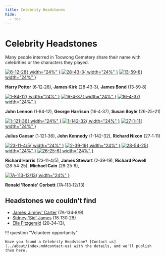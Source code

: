 ```yaml
---
title: Celebrity Headstones
hide:
  - toc 
---
```


# Celebrity Headstones

Many people interred in Toowong Cemetery share their name with celebrities or the characters they played. 

<!-- Start with an array of headstone pictures with links. Could extend to include pictures of Celebrities -->

[![6-12-28][6-12-28]{ width="24%" }][Harry Potter] [![28-43-3][2]{ width="24%" }][James Kirk]  [![13-59-8][3]{ width="24%" }][James Bond]

**Harry Potter** (6‑12‑28), **James Kirk** (28‑43‑3), **James Bond** (13‑59‑8)

 [![1-84-12][5]{ width="24%" }][John Lennon] [![16-4-37][6]{ width="24%" }][George Harrison]  [![16-4-37][7]{ width="24%" }][Susan Boyle]  

**John Lennon** (1‑84‑12), **George Harrison** (16‑4‑37), **Susan Boyle** (26-25-21)


[![1-121-36][27]{ width="24%" }][Julius Caesar]  [![1-142-32][8]{ width="24%" }][John Kennedy] [![27-1-11][9]{ width="24%" }][Richard Nixon] 

**Julius Caesar** (1‑121‑36), **John Kennedy** (1-142-32), **Richard Nixon** (27‑1‑11)

[![23-11-4/5][10]{ width="24%" }][Richard Harris] [![2-39-19][11]{ width="24%" }][James Stewart] [![28-54-25][12]{ width="24%" }][Richard Powell]  [![26-25-6][13]{ width="24%" }][Michael Cain]

**Richard Harris** (23‑11‑4/5), **James Stewart** (2‑39‑19), **Richard Powell** (28‑54‑25), **Michael Cain** (26‑25‑6), 

[![7A-113-12/13][14]{ width="24%" }][Ronald Corbett] 

**Ronald 'Ronnie' Corbett** (7A‑113‑12/13)

## Headstones we couldn't find

- [James 'Jimmy' Carter][James Carter] (7A‑134‑8/9)
- [Sidney 'Sid' James][Sid James] (18‑130‑28)
- [Ella Fitzgerald][Ella Fitzgerald] (20‑34‑13),

!!! question "Volunteer opportunity"

    Have you found a Celebrity Headstone? [Contact us](../about/index.md#contact-us) with the details, and we'll publish them here.

<!-- links -->

[Harry Potter]: https://en.wikipedia.org/wiki/Harry_Potter
[6-12-28]: ../assets/harry-potter-headstone.jpg "Harry Potter headstone 6-12-28"
[James Kirk]: https://en.wikipedia.org/wiki/James_T._Kirk 
[2]: ../assets/james-kirk-headstone.jpg "James Kirk headstone 13-59-8"
[James Bond]: https://en.wikipedia.org/wiki/James_Bond
[3]: ../assets/celebrity-headstone.jpg "James Bond headstone 28-43-3"



[John Lennon]: https://en.wikipedia.org/wiki/John_Lennon
[5]: ../assets/celebrity-headstone.jpg "John Lennon headstone 1-84-12"
[George Harrison]: https://en.wikipedia.org/wiki/George_Harrison
[6]: ../assets/celebrity-headstone.jpg "George Harrison headstone 16-4-37 (also 18-95-6)"
[Susan Boyle]: https://en.wikipedia.org/wiki/Susan_Boyle
[7]: ../assets/susan-boyle-headstone.jpg "Susan Boyle headstone 26-25-21"

[Julius Caesar]: https://en.wikipedia.org/wiki/Julius_Caesar  
[27]: ../assets/celebrity-headstone.jpg "Julius Caesar headstone 1-121-36 (misspelt as Ceaser but will get that fixed)"

[John Kennedy]: https://en.wikipedia.org/wiki/John_F._Kennedy
[8]: ../assets/john-kennedy-headstone.jpg "John Kennedy headstone 1-142-32"

[Richard Nixon]: https://en.wikipedia.org/wiki/Richard_Nixon
[9]: ../assets/celebrity-headstone.jpg "Richard Nixon headstone 27-1-11"

[Richard Harris]: https://en.wikipedia.org/wiki/Richard_Harris
[10]: ../assets/celebrity-headstone.jpg "Richard Harris headstone 23-11-4/5"

[James Stewart]: https://en.wikipedia.org/wiki/James_Stewart
[11]: ../assets/celebrity-headstone.jpg "James Stewart headstone 2-39-19 (and many others)"

[Richard Powell]: https://en.wikipedia.org/wiki/Dick_Powell 
[12]: ../assets/celebrity-headstone.jpg "Richard 'Dick' Powell headstone 28-54-25"


[Michael Cain]: https://en.wikipedia.org/wiki/Michael_Caine
[13]: ../assets/michael-cain-headstone.jpg "Michael Cain headstone 26-25-6"

[Ronald Corbett]: https://en.wikipedia.org/wiki/Ronnie_Corbett 
[14]: ../assets/celebrity-headstone.jpg "Ronald 'Ronnie' Corbett headstone 7A-113-12/13"





<!-- [Alice Fay]: -->


[James Carter]: https://en.wikipedia.org/wiki/Jimmy_Carter 
[101]: ../assets/celebrity-headstone.jpg "James 'Jimmy' Carter headstone 7A-134-8/9 (and three others)"
[Ella Fitzgerald]: https://en.wikipedia.org/wiki/Ella_Fitzgerald
[102]: ../assets/celebrity-headstone.jpg "Ellanor 'Ella' Fitzgerald headstone 20-34-13"
[Sid James]: https://en.wikipedia.org/wiki/Sid_James   
[103]: ../assets/celebrity-headstone.jpg "Sidney 'Sid' James headstone 18-130-28"

[Betty Hutton]: https://en.wikipedia.org/wiki/Betty_Hutton
[Ann Miller]: https://en.wikipedia.org/wiki/Ann_Miller
[Jane Russell]: https://en.wikipedia.org/wiki/Jane_Russell


[Eleanor Powell]: https://en.wikipedia.org/wiki/Eleanor_Powell
[Jane Powell]: https://en.wikipedia.org/wiki/Jane_Powell
[William Powell]: https://en.wikipedia.org/wiki/William_Powell


[Edward Kelly]: https://en.wikipedia.org/wiki/Ned_Kelly "Ned Kelly"



[Robert Burns]: https://en.wikipedia.org/wiki/Robert_Burns
